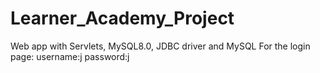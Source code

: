 # Learner_Academy_Project
Web app with Servlets, MySQL8.0, JDBC driver and MySQL
For the login page:
username:j
password:j
